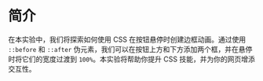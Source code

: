 # 简介

在本实验中，我们将探索如何使用 CSS 在按钮悬停时创建边框动画。通过使用 `::before` 和 `::after` 伪元素，我们可以在按钮上方和下方添加两个框，并在悬停时将它们的宽度过渡到 `100%`。本实验将帮助你提升 CSS 技能，并为你的网页增添交互性。

